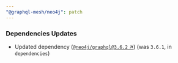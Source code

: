 ```yaml
---
"@graphql-mesh/neo4j": patch
---
```


### Dependencies Updates

- Updated dependency ([`@neo4j/graphql@3.6.2` ↗︎](https://www.npmjs.com/package/@neo4j/graphql/v/3.6.2)) (was `3.6.1`, in `dependencies`)
